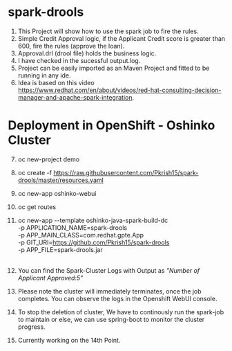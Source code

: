 # spark-drools

1) This Project will show how to use the spark job to fire the rules.<br>
2) Simple Credit Approval logic, if the Applicant Credit score is greater than 600, fire the rules (approve the loan). <br>
3) Approval.drl (drool file) holds the business logic.<br>
4) I have checked in the sucessful output.log. <br>
5) Project can be easily imported as an Maven Project and fitted to be running in any ide.
6) Idea is based on this video https://www.redhat.com/en/about/videos/red-hat-consulting-decision-manager-and-apache-spark-integration. <br>

# Deployment in OpenShift - Oshinko Cluster

7) oc new-project demo <br>
8) oc create -f https://raw.githubusercontent.com/Pkrish15/spark-drools/master/resources.yaml <br>
9) oc new-app oshinko-webui <br>
10) oc get routes <br>
11) oc new-app --template oshinko-java-spark-build-dc \
    -p APPLICATION_NAME=spark-drools \
    -p APP_MAIN_CLASS=com.redhat.gpte.App \
    -p GIT_URI=https://github.com/Pkrish15/spark-drools \
    -p APP_FILE=spark-drools.jar       <br><br>

12) You can find the Spark-Cluster Logs with Output as *"Number of Applicant Approved:5"* <br> 
13) Please note the cluster will immediately terminates, once the job completes. You can observe the logs in the Openshift WebUI console.<br>
14) To stop the deletion of cluster, We have to continously run the spark-job to maintain or else, we can use spring-boot to monitor the cluster progress. <br>
15) Currently working on the 14th Point.<br>

